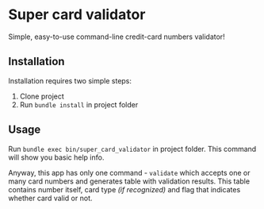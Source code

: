 Super card validator
====================

Simple, easy-to-use command-line credit-card numbers validator!

## Installation

Installation requires two simple steps:

1. Clone project
2. Run `bundle install` in project folder

## Usage

Run `bundle exec bin/super_card_validator` in project folder. This command will show you basic help info.

Anyway, this app has only one command - `validate` which accepts one or many card numbers and generates table with validation results. This table contains number itself, card type *(if recognized)* and flag that indicates whether card valid or not.


